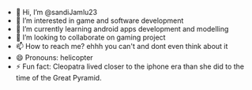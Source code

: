 - 👋 Hi, I’m @sandiJamlu23
- 👀 I’m interested in game and software development
- 🌱 I’m currently learning android apps development and modelling
- 💞️ I’m looking to collaborate on gaming project
- 📫 How to reach me? ehhh you can't and dont even think about it
- 😄 Pronouns: helicopter
- ⚡ Fun fact: Cleopatra lived closer to the iphone era than she did to the time of the Great Pyramid.

<!---
sandiJamlu23/sandiJamlu23 is a ✨ special ✨ repository because its `README.md` (this file) appears on your GitHub profile.
You can click the Preview link to take a look at your changes.
--->
